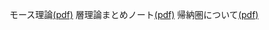 モース理論[(pdf)](morse-th/morse-th.pdf)
層理論まとめノート[(pdf)](shv/shv.pdf)
帰納圏について[(pdf)](monthly-category/2023-08-abst.pdf)
